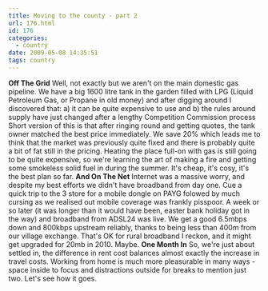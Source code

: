 ```yaml
---
title: Moving to the county - part 2
url: 176.html
id: 176
categories:
  - country
date: 2009-05-08 14:35:51
tags: country
---
```


**Off The Grid** Well, not exactly but we aren't on the main domestic gas pipeline. We have a big 1600 litre tank in the garden filled with LPG (Liquid Petroleum Gas, or Propane in old money) and after digging around I discovered that: a) it can be quite expensive to use and b) the rules around supply have just changed after a lengthy Competition Commission process Short version of this is that after ringing round and getting quotes, the tank owner matched the best price immediately. We save 20% which leads me to think that the market was previously quite fixed and there is probably quite a bit of fat still in the pricing. Heating the place full-on with gas is still going to be quite expensive, so we're learning the art of making a fire and getting some smokeless solid fuel in during the summer. It's cheap, it's cosy, it's the best plan so far. **And On The Net** Internet was a massive worry, and despite my best efforts we didn't have broadband from day one. Cue a quick trip to the 3 store for a mobile dongle on PAYG folowed by much cursing as we realised out mobile coverage was frankly pisspoor. A week or so later (it was longer than it would have been, easter bank holiday got in the way) and broadband from ADSL24 was live. We get a good 6.5mbps down and 800kbps upstream reliably, thanks to being less than 400m from our village exchange. That's OK for rural broadband I reckon, and it might get upgraded for 20mb in 2010. Maybe. **One Month In** So, we're just about settled in, the difference in rent cost balances almost exactly the increase in travel costs. Working from home is much more pleasurable in many ways - space inside to focus and distractions outside for breaks to mention just two. Let's see how it goes.